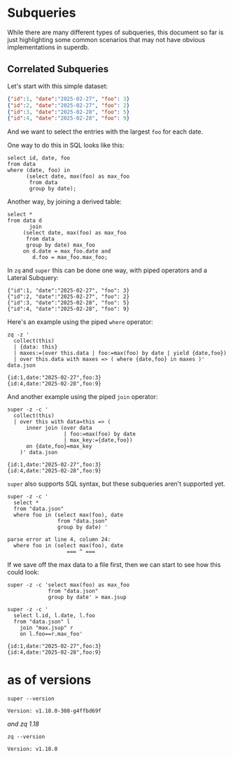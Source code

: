 # Subqueries

While there are many different types of subqueries, this document so far is just
highlighting some common scenarios that may not have obvious implementations in
superdb.

## Correlated Subqueries

[//]: # (TODO: file versions - phil's versions from Slack - NOT versions) 

Let's start with this simple dataset:

```json lines
{"id":1, "date":"2025-02-27", "foo": 3}
{"id":2, "date":"2025-02-27", "foo": 2}
{"id":3, "date":"2025-02-28", "foo": 5}
{"id":4, "date":"2025-02-28", "foo": 9}
```

And we want to select the entries with the largest `foo` for each date.

One way to do this in SQL looks like this:

```sqlite
select id, date, foo
from data
where (date, foo) in
      (select date, max(foo) as max_foo
       from data
       group by date);
```

Another way, by joining a derived table:

```sqlite
select *
from data d
       join
     (select date, max(foo) as max_foo
      from data
      group by date) max_foo
     on d.date = max_foo.date and
        d.foo = max_foo.max_foo;
```

In `zq` and `super` this can be done one way, with piped operators and a Lateral
Subquery:

```mdtest-input data.json
{"id":1, "date":"2025-02-27", "foo": 3}
{"id":2, "date":"2025-02-27", "foo": 2}
{"id":3, "date":"2025-02-28", "foo": 5}
{"id":4, "date":"2025-02-28", "foo": 9}
```

Here's an example using the piped `where` operator:
```mdtest-command
zq -z '
  collect(this)
  | {data: this}
  | maxes:=(over this.data | foo:=max(foo) by date | yield {date,foo})
  | over this.data with maxes => ( where {date,foo} in maxes )' data.json
```
```mdtest-output
{id:1,date:"2025-02-27",foo:3}
{id:4,date:"2025-02-28",foo:9}
```
                                              
And another example using the piped `join` operator:
```mdtest-command
super -z -c '
  collect(this)
  | over this with data=this => (
      inner join (over data
                  | foo:=max(foo) by date
                  | max_key:={date,foo})
      on {date,foo}=max_key
    )' data.json
```
```mdtest-output
{id:1,date:"2025-02-27",foo:3}
{id:4,date:"2025-02-28",foo:9}
```
                                 
`super` also supports SQL syntax, but these subqueries aren't supported yet.
                                         
```mdtest-command fails
super -z -c '
  select * 
  from "data.json"
  where foo in (select max(foo), date
                from "data.json"
                group by date) '
```
```mdtest-output
parse error at line 4, column 24:
  where foo in (select max(foo), date
                   === ^ ===
```
  
If we save off the max data to a file first, then we can start to see how this
could look:
```mdtest-command
super -z -c 'select max(foo) as max_foo 
             from "data.json" 
             group by date' > max.jsup
             
super -z -c '
  select l.id, l.date, l.foo
  from "data.json" l
    join "max.jsup" r
    on l.foo==r.max_foo'
```                   
```mdtest-output                  
{id:1,date:"2025-02-27",foo:3}
{id:4,date:"2025-02-28",foo:9}
```

# as of versions

```mdtest-command
super --version
```
```mdtest-output
Version: v1.18.0-308-g4ffbd69f
```
_and zq 1.18_
```mdtest-command
zq --version
```
```mdtest-output
Version: v1.18.0
```
